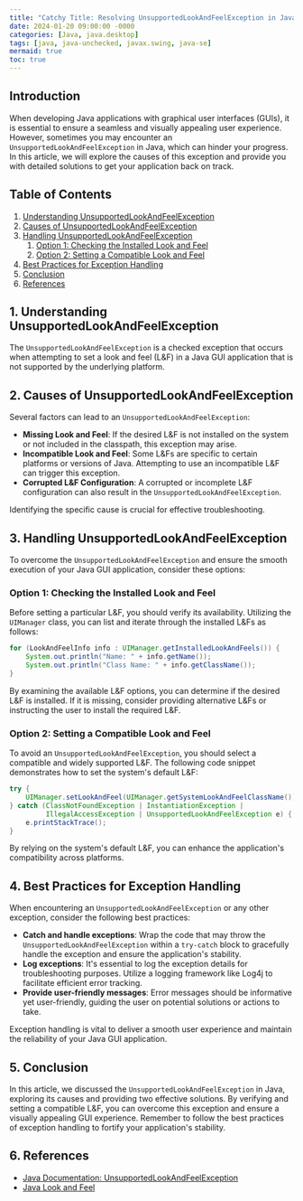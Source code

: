 ```yaml
---
title: "Catchy Title: Resolving UnsupportedLookAndFeelException in Java: A Comprehensive Guide"
date: 2024-01-20 09:00:00 -0000
categories: [Java, java.desktop]
tags: [java, java-unchecked, javax.swing, java-se]
mermaid: true
toc: true
---
```



## Introduction
When developing Java applications with graphical user interfaces (GUIs), it is essential to ensure a seamless and visually appealing user experience. However, sometimes you may encounter an `UnsupportedLookAndFeelException` in Java, which can hinder your progress. In this article, we will explore the causes of this exception and provide you with detailed solutions to get your application back on track.

## Table of Contents
1. [Understanding UnsupportedLookAndFeelException](#understanding-unsupportedlookandfeelexception)
2. [Causes of UnsupportedLookAndFeelException](#causes-of-unsupportedlookandfeelexception)
3. [Handling UnsupportedLookAndFeelException](#handling-unsupportedlookandfeelexception)
    1. [Option 1: Checking the Installed Look and Feel](#option-1-checking-the-installed-look-and-feel)
    2. [Option 2: Setting a Compatible Look and Feel](#option-2-setting-a-compatible-look-and-feel)
4. [Best Practices for Exception Handling](#best-practices-for-exception-handling)
5. [Conclusion](#conclusion)
6. [References](#references)

## 1. Understanding UnsupportedLookAndFeelException <a name="understanding-unsupportedlookandfeelexception"></a>
The `UnsupportedLookAndFeelException` is a checked exception that occurs when attempting to set a look and feel (L&F) in a Java GUI application that is not supported by the underlying platform.

## 2. Causes of UnsupportedLookAndFeelException <a name="causes-of-unsupportedlookandfeelexception"></a>
Several factors can lead to an `UnsupportedLookAndFeelException`:

- **Missing Look and Feel**: If the desired L&F is not installed on the system or not included in the classpath, this exception may arise.
- **Incompatible Look and Feel**: Some L&Fs are specific to certain platforms or versions of Java. Attempting to use an incompatible L&F can trigger this exception.
- **Corrupted L&F Configuration**: A corrupted or incomplete L&F configuration can also result in the `UnsupportedLookAndFeelException`.

Identifying the specific cause is crucial for effective troubleshooting.

## 3. Handling UnsupportedLookAndFeelException <a name="handling-unsupportedlookandfeelexception"></a>
To overcome the `UnsupportedLookAndFeelException` and ensure the smooth execution of your Java GUI application, consider these options:

### Option 1: Checking the Installed Look and Feel <a name="option-1-checking-the-installed-look-and-feel"></a>
Before setting a particular L&F, you should verify its availability. Utilizing the `UIManager` class, you can list and iterate through the installed L&Fs as follows:

```java
for (LookAndFeelInfo info : UIManager.getInstalledLookAndFeels()) {
    System.out.println("Name: " + info.getName());
    System.out.println("Class Name: " + info.getClassName());
}
```

By examining the available L&F options, you can determine if the desired L&F is installed. If it is missing, consider providing alternative L&Fs or instructing the user to install the required L&F.

### Option 2: Setting a Compatible Look and Feel <a name="option-2-setting-a-compatible-look-and-feel"></a>
To avoid an `UnsupportedLookAndFeelException`, you should select a compatible and widely supported L&F. The following code snippet demonstrates how to set the system's default L&F:

```java
try {
    UIManager.setLookAndFeel(UIManager.getSystemLookAndFeelClassName());
} catch (ClassNotFoundException | InstantiationException |
         IllegalAccessException | UnsupportedLookAndFeelException e) {
    e.printStackTrace();
}
```

By relying on the system's default L&F, you can enhance the application's compatibility across platforms.

## 4. Best Practices for Exception Handling <a name="best-practices-for-exception-handling"></a>
When encountering an `UnsupportedLookAndFeelException` or any other exception, consider the following best practices:

- **Catch and handle exceptions**: Wrap the code that may throw the `UnsupportedLookAndFeelException` within a `try-catch` block to gracefully handle the exception and ensure the application's stability.
- **Log exceptions**: It's essential to log the exception details for troubleshooting purposes. Utilize a logging framework like Log4j to facilitate efficient error tracking.
- **Provide user-friendly messages**: Error messages should be informative yet user-friendly, guiding the user on potential solutions or actions to take.

Exception handling is vital to deliver a smooth user experience and maintain the reliability of your Java GUI application.

## 5. Conclusion <a name="conclusion"></a>
In this article, we discussed the `UnsupportedLookAndFeelException` in Java, exploring its causes and providing two effective solutions. By verifying and setting a compatible L&F, you can overcome this exception and ensure a visually appealing GUI experience. Remember to follow the best practices of exception handling to fortify your application's stability.

## 6. References <a name="references"></a>
- [Java Documentation: UnsupportedLookAndFeelException](https://docs.oracle.com/javase/7/docs/api/javax/swing/UnsupportedLookAndFeelException.html)
- [Java Look and Feel](https://docs.oracle.com/javase/tutorial/uiswing/lookandfeel/)